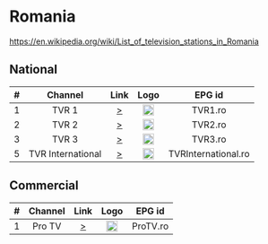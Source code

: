 <h1>Romania</h1>

https://en.wikipedia.org/wiki/List_of_television_stations_in_Romania

<h2>National</h2>

| #   | Channel           | Link  | Logo | EPG id|
|:---:|:-----------------:|:-----:|:----:|:-----:|
| 1   | TVR 1             | [>](https://mn-nl.mncdn.com/tvr1_hd_live/smil:tvr1_hd_live.smil/playlist.m3u8) | <img height="20" src="https://i.imgur.com/CKQ7mpB.png"> | TVR1.ro |
| 2   | TVR 2             | [>](https://mn-nl.mncdn.com/tvr2_test/smil:tvr2_test.smil/index.m3u8) | <img height="20" src="https://upload.wikimedia.org/wikipedia/commons/thumb/c/c6/TVR_2_%282004%29.svg/512px-TVR_2_%282004%29.svg.png"> | TVR2.ro |
| 3   | TVR 3             | [>](https://mn-nl.mncdn.com/tvr3_test/smil:tvr3_test.smil/index.m3u8) | <img height="20" src="https://upload.wikimedia.org/wikipedia/commons/thumb/4/43/TVR3_logo_2019.svg/512px-TVR3_logo_2019.svg.png"> | TVR3.ro |
| 5   | TVR International | [>](https://mn-nl.mncdn.com/tvri_test/smil:tvri_test.smil/playlist.m3u8) | <img height="20" src="https://i.imgur.com/AlW8jyl.png"> | TVRInternational.ro |

<h2>Commercial</h2>

| #   | Channel        | Link  | Logo | EPG id|
|:---:|:--------------:|:-----:|:----:|:-----:|
| 1   | Pro TV         | [>](https://cmero-ott-live.ssl.cdn.cra.cz/channels/cme-ro-voyo-news/playlist.m3u8?offsetSeconds=0&url=0) | <img height="20" src="https://i.imgur.com/aKAfKtW.png" /> | ProTV.ro |
